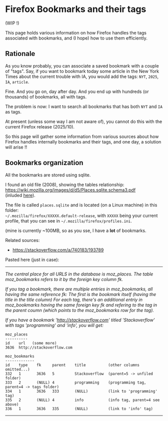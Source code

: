 # Firefox Bookmarks and their tags

(WIP !)

This page holds various information on how Firefox handles the tags associated with bookmarks, and (I hope) how to use them efficiently.

## Rationale

As you know probably, you can associate a saved bookmark with a couple of "tags".
Say, if you want to bookmark today some article in the New York Times about the current trouble with IA, you would add the tags:
`NYT`, `2025`, `IA`, `article`.

Fine. And you go on, day after day. And you end up with hundreds (or thousands) of bookmarks, all with tags.

The problem is now: I want to search all bookmarks that has both `NYT` and `IA` as tags.

At present (unless some way I am not aware of), you cannot do this with the current Firefox release (2025/10).

So this page will gather some information from various sources about how Firefox handles internally bookmarks and their tags, and one day, a solution will arise !!


## Bookmarks organization

All the bookmarks are stored using sqlite.

I found an old file (2008), showing the tables relationship:  
https://wiki.mozilla.org/images/d/d5/Places.sqlite.schema3.pdf  
(inluded [here](Places.sqlite.schema3.pdf)).

The file is called `places.sqlite` and is located (on a Linux machine) in this folder:  
`~/.mozilla/firefox/XXXXX.default-release`,
with `XXXXX` being your current profile, that you can see in `~/.mozilla/firefox/profiles.ini`.

(mine is currently ~100MB, so as you sse, I have a **lot** of bookmarks.

Related sources:
  - https://stackoverflow.com/a/740183/193789

Pasted here (just in case):

---

_The central place for all URLS in the database is moz_places. The table moz_bookmarks refers to it by the foreign key column fk._

_If you tag a bookmark, there are multiple entries in moz_bookmarks, all having the same reference fk: The first is the bookmark itself (having the title in the title column) For each tag, there's an additional entriy in moz_bookmarks having the same foreign key fk and refering to the tag in the parent coumn (which points to the moz_bookmarks row for the tag)._

_If you have a bookmark 'http://stackoverflow.com' titled 'Stackoverflow' with tags 'programming' and 'info', you will get:_
```
moz_places
----------
id    url   (some more)
3636  http://stackoverflow.com

moz_bookmarks
-------------
id    type    fk     parent    title          (other columns omitted...)
332   1       3636   5         Stackoverflow  (parent=5 -> unfiled folder)
333   2       (NULL) 4         programming    (programming tag, parent=4 -> tags folder)
334   1       3636   333       (NULL)         (link to 'programming' tag)
335   2       (NULL) 4         info           (info tag, parent=4 see above)
336   1       3636   335       (NULL)         (link to 'info' tag)
```

---
